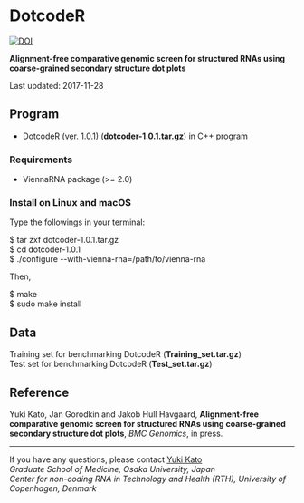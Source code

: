 # DotcodeR

[![DOI](https://zenodo.org/badge/DOI/10.5281/zenodo.839597.svg)](https://doi.org/10.5281/zenodo.839597)

**Alignment-free comparative genomic screen for structured RNAs using coarse-grained secondary structure dot plots**

Last updated: 2017-11-28

## Program
* DotcodeR (ver. 1.0.1) (**dotcoder-1.0.1.tar.gz**) in C++ program

### Requirements
* ViennaRNA package (>= 2.0)

### Install on Linux and macOS
Type the followings in your terminal:

$ tar zxf dotcoder-1.0.1.tar.gz  
$ cd dotcoder-1.0.1  
$ ./configure --with-vienna-rna=/path/to/vienna-rna

Then,

$ make  
$ sudo make install

## Data
Training set for benchmarking DotcodeR (**Training_set.tar.gz**)  
Test set for benchmarking DotcodeR (**Test_set.tar.gz**)

## Reference
Yuki Kato, Jan Gorodkin and Jakob Hull Havgaard,
**Alignment-free comparative genomic screen for structured RNAs using coarse-grained secondary structure dot plots**,
*BMC Genomics*, in press.

---
If you have any questions, please contact [Yuki Kato](http://www.med.osaka-u.ac.jp/pub/rna/ykato/)  
*Graduate School of Medicine, Osaka University, Japan*  
*Center for non-coding RNA in Technology and Health (RTH), University of Copenhagen, Denmark*
